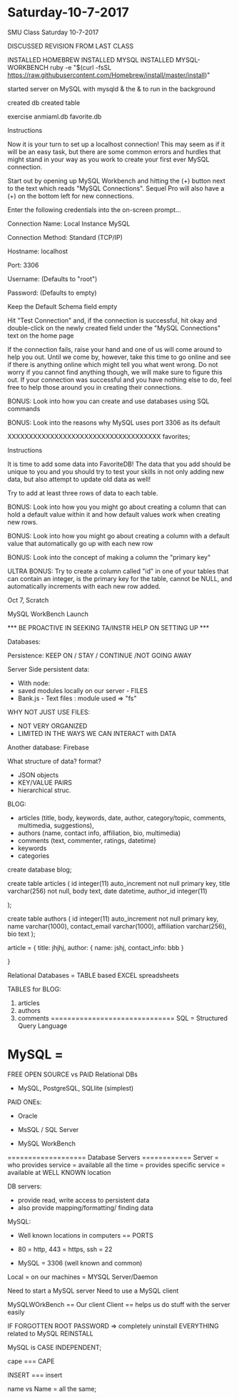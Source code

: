 # Saturday-10-7-2017
SMU Class Saturday 10-7-2017

DISCUSSED REVISION FROM LAST CLASS

INSTALLED HOMEBREW
INSTALLED MYSQL
INSTALLED MYSQL-WORKBENCH
ruby -e "$(curl -fsSL https://raw.githubusercontent.com/Homebrew/install/master/install)"



started server on MySQL with mysqld &
the & to run in the background

created db
created table

exercise
 anmiaml.db
 favorite.db

 Instructions

Now it is your turn to set up a localhost connection! This may seem as if it will be an easy task, but there are some common errors and hurdles that might stand in your way as you work to create your first ever MySQL connection.

Start out by opening up MySQL Workbench and hitting the (+) button next to the text which reads "MySQL Connections". Sequel Pro will also have a (+) on the bottom left for new connections.

Enter the following credentials into the on-screen prompt...

Connection Name: Local Instance MySQL

Connection Method: Standard (TCP/IP)

Hostname: localhost

Port: 3306

Username: <Your MySQL Username> (Defaults to "root")

Password: <Your MySQL Password> (Defaults to empty)

Keep the Default Schema field empty

Hit "Test Connection" and, if the connection is successful, hit okay and double-click on the newly created field under the "MySQL Connections" text on the home page

If the connection fails, raise your hand and one of us will come around to help you out. Until we come by, however, take this time to go online and see if there is anything online which might tell you what went wrong. Do not worry if you cannot find anything though, we will make sure to figure this out.
If your connection was successful and you have nothing else to do, feel free to help those around you in creating their connections.

BONUS: Look into how you can create and use databases using SQL commands

BONUS: Look into the reasons why MySQL uses port 3306 as its default

XXXXXXXXXXXXXXXXXXXXXXXXXXXXXXXXXXXX
favorites;

Instructions

It is time to add some data into FavoriteDB! The data that you add should be unique to you and you should try to test your skills in not only adding new data, but also attempt to update old data as well!

Try to add at least three rows of data to each table.

BONUS: Look into how you you might go about creating a column that can hold a default value within it and how default values work when creating new rows.

BONUS: Look into how you might go about creating a column with a default value that automatically go up with each new row

BONUS: Look into the concept of making a column the "primary key"

ULTRA BONUS: Try to create a column called "id" in one of your tables that can contain an integer, is the primary key for the table, cannot be NULL, and automatically increments with each new row added.

Oct 7, Scratch

MySQL WorkBench Launch

*** BE PROACTIVE IN SEEKING TA/INSTR HELP ON SETTING UP ***

Databases:

Persistence: KEEP ON / STAY / CONTINUE /NOT GOING AWAY

Server Side persistent data:
- With node:
 - saved modules locally on our server - FILES
 - Bank.js - Text files : module used => "fs"

 WHY NOT JUST USE FILES:
 - NOT VERY ORGANIZED
 - LIMITED IN THE WAYS WE CAN INTERACT with DATA

 Another database: Firebase

 What structure of data? format?
 - JSON objects
 - KEY/VALUE PAIRS
 - hierarchical struc.


BLOG:

- articles (title, body, keywords, date, author, category/topic, comments, multimedia, suggestions),
- authors (name, contact info, affiliation, bio, multimedia)
- comments (text, commenter, ratings, datetime)
- keywords
- categories

create database blog;

create table articles (
    id integer(11) auto_increment not null primary key,
    title varchar(256) not null,
    body text,
    date datetime,
    author_id integer(11)

);

create table authors (
 id integer(11) auto_increment not null primary key,
 name varchar(1000),
 contact_email varchar(1000),
 affiliation varchar(256),
 bio text
);












article = {
    title: jhjhj,
    author: {
        name: jshj,
        contact_info: bbb
    }

}

Relational Databases = TABLE based
EXCEL spreadsheets

TABLES for BLOG:

1. articles
2. authors
3. comments
==============================
SQL  = Structured Query Language

MySQL =
===============================

FREE OPEN SOURCE vs PAID Relational DBs

- MySQL, PostgreSQL, SQLlite (simplest)

PAID ONEs:
- Oracle
- MsSQL / SQL Server

- MySQL WorkBench

=================== Database Servers ============
Server = who provides service
= available all the time
= provides specific service
= available at WELL KNOWN location

DB servers:
- provide read, write access to persistent data
- also provide mapping/formatting/ finding data

MySQL:
- Well known locations in computers == PORTS
- 80 = http, 443 = https, ssh = 22

- MySQL = 3306 (well known and common)

Local = on our machines = MYSQL Server/Daemon

Need to start a MySQL server
Need to use a MySQL client

MySQLWOrkBench == Our client
Client == helps us do stuff with the server easily

IF FORGOTTEN ROOT PASSWORD =>
 completely uninstall EVERYTHING related to MySQL
REINSTALL


MySQL is CASE INDEPENDENT;

cape === CAPE

INSERT === insert

name vs Name = all the same;
